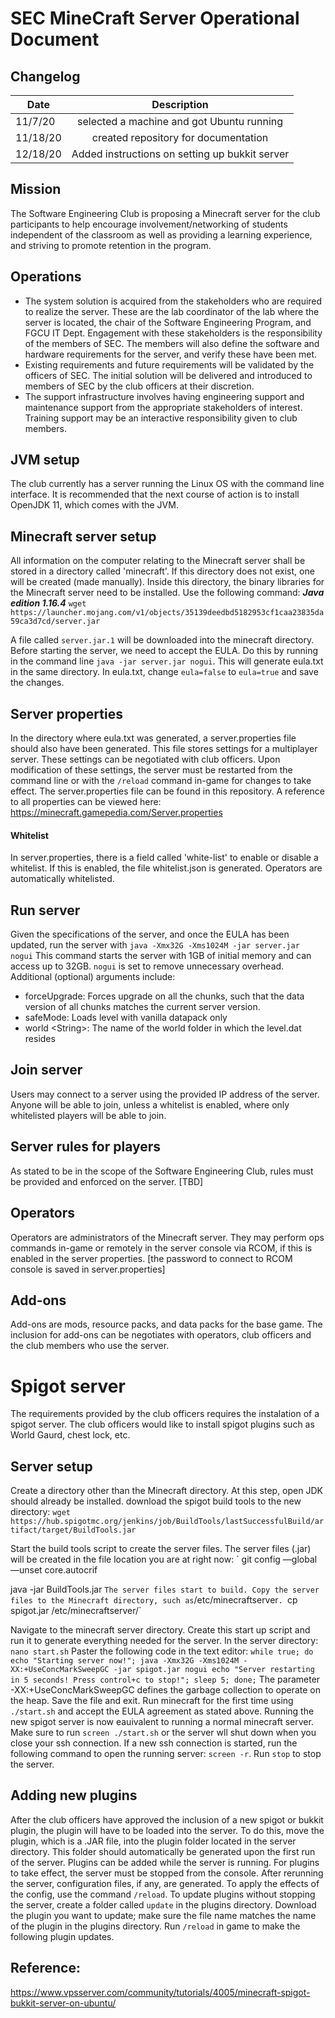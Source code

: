 # SEC MineCraft Server Operational Document

## Changelog
| Date   |      Description| 
|----------|:-------------:|
| 11/7/20 |  selected a machine and got Ubuntu running |
| 11/18/20 |    created repository for documentation   | 
| 12/18/20 |    Added instructions on setting up bukkit server   | 

## Mission
The Software Engineering Club is proposing a Minecraft server for the club participants to help encourage involvement/networking of students independent of the classroom as well as providing a learning experience, and striving to promote retention in the program.

## Operations

- The system solution is acquired from the stakeholders who are required to realize the server. These are the lab coordinator of the lab where the server is located, the chair of the Software Engineering Program, and FGCU IT Dept. Engagement with these stakeholders is the responsibility of the members of SEC. The members will also define the software and hardware requirements for the server, and verify these have been met.
- Existing requirements and future requirements will be validated by the officers of SEC. The initial solution will be delivered and introduced to members of SEC by the club officers at their discretion.
- The support infrastructure involves having engineering support and maintenance support from the appropriate stakeholders of interest. Training support may be an interactive responsibility given to club members.

## JVM setup
The club currently has a server running the Linux OS with the command line interface. It is recommended that the next course of action is to install OpenJDK 11, which comes with the JVM.
## Minecraft server setup
All information on the computer relating to the Minecraft server shall be stored in a directory called 'minecraft'. If this directory does not exist, one will be created (made manually). 
Inside this directory, the binary libraries for the Minecraft server need to be installed. Use the following command:
___Java edition 1.16.4___
`wget https://launcher.mojang.com/v1/objects/35139deedbd5182953cf1caa23835da59ca3d7cd/server.jar`

A file called `server.jar.1` will be downloaded into the minecraft directory.
Before starting the server, we need to accept the EULA. Do this by running in the command line `java -jar server.jar nogui`. This will generate eula.txt in the same directory. In eula.txt, change `eula=false` to `eula=true` and save the changes.
## Server properties
In the directory where eula.txt was generated, a server.properties file should also have been generated. This file stores settings for a multiplayer server. These settings can be negotiated with club officers. Upon modification of these settings, the server must be restarted from the command line or with the `/reload` command in-game for changes to take effect. 
The server.properties file can be found in this repository.
A reference to all properties can be viewed here: https://minecraft.gamepedia.com/Server.properties
#### Whitelist
In server.properties, there is a field called 'white-list' to enable or disable a whitelist. If this is enabled, the file whitelist.json is generated. Operators are automatically whitelisted.

## Run server
Given the specifications of the server, and once the EULA has been updated, run the server with
`java -Xmx32G -Xms1024M -jar server.jar nogui`
This command starts the server with 1GB of initial memory and can access up to 32GB. `nogui` is set to remove unnecessary overhead.
Additional (optional) arguments include:
 - forceUpgrade: Forces upgrade on all the chunks, such that the data version of all chunks matches the current server version.
 - safeMode: Loads level with vanilla datapack only
 - world \<String>: The name of the world folder in which the level.dat resides 
 ## Join server
 Users may connect to a server using the provided IP address of the server. Anyone will be able to join, unless a whitelist is enabled, where only whitelisted players will be able to join.
## Server rules for players
As stated to be in the scope of the Software Engineering Club, rules must be provided and enforced on the server. [TBD]
## Operators
Operators are administrators of the Minecraft server. They may perform ops commands in-game or remotely in the server console via RCOM, if this is enabled in the server properties. [the password to connect to RCOM console is saved in server.properties]
## Add-ons 
Add-ons are mods, resource packs, and data packs for the base game. The inclusion for add-ons can be negotiates with operators, club officers and the club members who use the server.

# Spigot server
The requirements provided by the club officers requires the instalation of a spigot server. The club officers would like to install spigot plugins such as World Gaurd, chest lock, etc.
## Server setup
Create a directory other than the Minecraft directory. At this step, open JDK should already be installed. download the spigot build tools to the new directory:
`wget https://hub.spigotmc.org/jenkins/job/BuildTools/lastSuccessfulBuild/artifact/target/BuildTools.jar`

Start the build tools script to create the server files. The server files (.jar) will be created in the file location you are at right now:
`
git config —global —unset core.autocrif

java -jar BuildTools.jar
`
The server files start to build. Copy the server files to the Minecraft directory, such as `/etc/minecraftserver`.
`cp spigot.jar /etc/minecraftserver/`

Navigate to the minecraft server directory. Create this start up script and run it to generate everything needed for the server. In the server directory:
`nano start.sh`
Paster the following code in the text editor:
`
while true; do echo "Starting server now!";
java -Xmx32G -Xms1024M -XX:+UseConcMarkSweepGC -jar spigot.jar nogui
echo "Server restarting in 5 seconds! Press control+c to stop!"; sleep 5; done;
`
The parameter -XX:+UseConcMarkSweepGC defines the garbage collection to operate on the heap.
Save the file and exit.
Run minecraft for the first time using `./start.sh` and accept the EULA agreement as stated above.
Running the new spigot server is now eauivalent to running a normal minecraft server. Make sure to run `screen ./start.sh` or the server wll shut down when you close your ssh connection. If a new ssh connection is started, run the following command to open the running server: `screen -r`. Run `stop` to stop the server.

## Adding new plugins
After the club officers have approved the inclusion of a new spigot or bukkit plugin, the plugin will have to be loaded into the server. To do this, move the plugin, which is a .JAR file, into the plugin folder located in the server directory. This folder should automatically be generated upon the first run of the server. Plugins can be added while the server is running. For plugins to take effect, the server must be stopped from the console. After rerunning the server, configuration files, if any, are generated. To apply the effects of the config, use the command `/reload`.
To update plugins without stopping the server, create a folder called `update` in the plugins directory. Download the plugin you want to update; make sure the file name matches the name of the plugin in the plugins directory. Run `/reload` in game to make the following plugin updates.

## Reference:
https://www.vpsserver.com/community/tutorials/4005/minecraft-spigot-bukkit-server-on-ubuntu/
